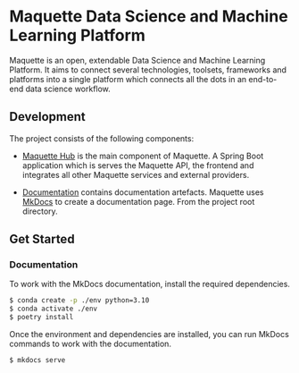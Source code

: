 # Maquette Data Science and Machine Learning Platform

Maquette is an open, extendable Data Science and Machine Learning Platform. It aims to connect several technologies, toolsets, frameworks and platforms into a single platform which connects all the dots in an end-to-end data science workflow.

## Development

The project consists of the following components:

* [Maquette Hub](./backend) is the main component of Maquette. A Spring Boot application which is serves the Maquette API, the frontend and integrates all other Maquette services and external providers.

* [Documentation](./docs) contains documentation artefacts. Maquette uses [MkDocs](https://www.mkdocs.org/) to create a documentation page. From the project root directory.

## Get Started

### Documentation

To work with the MkDocs documentation, install the required dependencies.

```bash
$ conda create -p ./env python=3.10
$ conda activate ./env
$ poetry install
```

Once the environment and dependencies are installed, you can run MkDocs commands to work with the documentation.

```bash
$ mkdocs serve
```